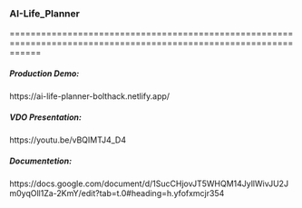 <h3 align="denter">AI-Life_Planner</h3>
==================================================================================================================

<h5>Production Demo:</h5>    https://ai-life-planner-bolthack.netlify.app/

<h5>VDO Presentation:</h5>   https://youtu.be/vBQIMTJ4_D4

<h5>Documentetion:</h5>      https://docs.google.com/document/d/1SucCHjovJT5WHQM14JyllWivJU2Jm0yqOll1Za-2KmY/edit?tab=t.0#heading=h.yfofxmcjr354
